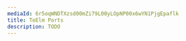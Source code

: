 ```yaml
---
mediaId: 6r5oqWNDTXzsd00mZi79L00yLOpNP00x6wYN1PjgEpaflk
title: ToElm Ports
description: TODO
---
```

